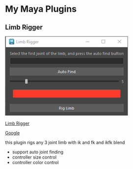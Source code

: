 # My Maya Plugins

## Limb Rigger

<img src="./assets/Rigger.png" width=400>

[Limb Rigger]("./src/LimbRigger.py")

[Google]("https://www.google.com")

this plugin rigs any 3 joint limb with ik and fk and ikfk blend

* support auto joint finding
* controller size control
* controller color control